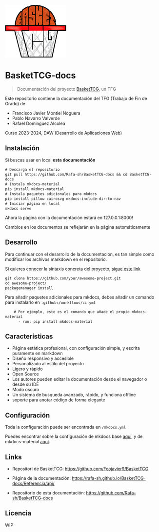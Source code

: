 <img src="/docs/assets/logo.png" width="200" />


# BasketTCG-docs
> Documentación del proyecto [BasketTCG](https://github.com/Fcojavier9/BasketTCG), un TFG

Este repositorio contiene la documentación del TFG (Trabajo de Fin de Grado) de
- Francisco Javier Montiel Noguera
- Pablo Navarro Valverde
- Rafael Dominguez Alcolea

Curso 2023-2024, DAW (Desarrollo de Aplicaciones Web) 

## Instalación

Si buscas usar en local **esta documentación**

```shell
# Descarga el repositorio
git pull https://github.com/Rafa-sh/BasketTCG-docs && cd BasketTCG-docs
# Instala mkdocs-material
pip install mkdocs-material
# Instala paquetes adicionales para mkdocs
pip install pillow cairosvg mkdocs-include-dir-to-nav
# Iniciar página en local
mkdocs serve
```
Ahora la página con la documentación estará en 127.0.0.1:8000!

Cambios en los documentos se reflejarán en la página automáticamente

## Desarrollo

Para continuar con el desarrollo de la documentación, es tan simple como modificar los archivos markdown en el repositorio.

Si quieres conocer la sintaxis concreta del proyecto, [sigue este link](https://rafa-sh.github.io/BasketTCG-docs/Referencia/markdown)

```shell
git clone https://github.com/your/awesome-project.git
cd awesome-project/
packagemanager install
```

Para añadir paquetes adicionales para mkdocs, debes añadir un comando para instalarlo en `.githubs/workflows/ci.yml`

```shell
    # Por ejemplo, este es el comando que añade el propio mkdocs-material
      - run: pip install mkdocs-material
```

## Características

- Página estática profesional, con configuración simple, y escrita puramente en markdown
- Diseño responsivo y accesible
- Personalizado al estilo del proyecto
- Ligero y rápido
- Open Source
- Los autores pueden editar la documentación desde el navegador o desde su IDE
- Modo oscuro
- Un sistema de busqueda avanzado, rápido, y funciona offline
- soporte para anotar código de forma elegante


## Configuración

Toda la configuración puede ser encontrada en `/mkdocs.yml`

Puedes encontrar sobre la configuración de mkdocs base [aquí](https://www.mkdocs.org/user-guide/configuration/), y de mkdocs-material [aquí](https://squidfunk.github.io/mkdocs-material/).

## Links

- Repositori de BasketTCG: https://github.com/Fcojavier9/BasketTCG

- Página de la documentación: https://rafa-sh.github.io/BasketTCG-docs/Referencia/api/

- Repositorio de esta documentación: https://github.com/Rafa-sh/BasketTCG-docs

## Licencia

WIP
